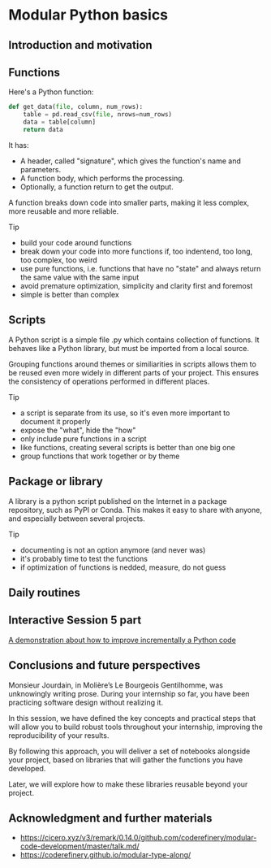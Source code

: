 # Modular Python basics

## Introduction and motivation

## Functions
Here's a Python function:

```python
def get_data(file, column, num_rows):
    table = pd.read_csv(file, nrows=num_rows)
    data = table[column]
    return data
```

It has:
- A header, called "signature", which gives the function's name and parameters.
- A function body, which performs the processing.
- Optionally, a function return to get the output.

A function breaks down code into smaller parts, making it less complex, more reusable and more reliable.

> [!TIP]
> - build your code around functions
> - break down your code into more functions if, too indentend, too long, too complex, too weird
> - use pure functions, i.e. functions that have no "state" and always return the same value with the same input
> - avoid premature optimization, simplicity and clarity first and foremost
> - simple is better than complex

## Scripts
A Python script is a simple file .py which contains collection of functions. It behaves like a Python library, but must be imported from a local source.

Grouping functions around themes or similiarities in scripts allows them to be reused even more widely in different parts of your project. This ensures the consistency of operations performed in different places.

> [!TIP]
> - a script is separate from its use, so it's even more important to document it properly
> - expose the "what", hide the "how"
> - only include pure functions in a script
> - like functions, creating several scripts is better than one big one
> - group functions that work together or by theme

## Package or library
A library is a python script published on the Internet in a package repository, such as PyPI or Conda. This makes it easy to share with anyone, and especially between several projects. 

> [!TIP]
> - documenting is not an option anymore (and never was)
> - it's probably time to test the functions
> - if optimization of functions is nedded, measure, do not guess

## Daily routines

## Interactive Session 5 part
[A demonstration about how to improve incrementally a Python code](modular-python-demo.md)

## Conclusions and future perspectives

Monsieur Jourdain, in Molière’s Le Bourgeois Gentilhomme, was unknowingly writing prose. During your internship so far, you have been practicing software design without realizing it.

In this session, we have defined the key concepts and practical steps that will allow you to build robust tools throughout your internship, improving the reproducibility of your results.

By following this approach, you will deliver a set of notebooks alongside your project, based on libraries that will gather the functions you have developed.

Later, we will explore how to make these libraries reusable beyond your project.

## Acknowledgment and further materials
- https://cicero.xyz/v3/remark/0.14.0/github.com/coderefinery/modular-code-development/master/talk.md/
- https://coderefinery.github.io/modular-type-along/
